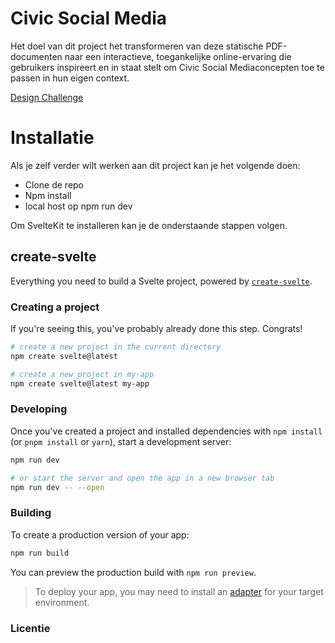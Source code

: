 # Civic Social Media 


Het doel van dit project het transformeren van deze statische PDF-documenten naar een interactieve, toegankelijke online-ervaring die gebruikers inspireert en in staat stelt om Civic Social Mediaconcepten toe te passen in hun eigen context.


[Design Challenge](https://github.com/fdnd-agency/chargingthecommons/wiki/Design-Challenge)


# Installatie

 Als je zelf verder wilt werken aan dit project kan je het volgende doen:

- Clone de repo
- Npm install
- local host op npm run dev

Om SvelteKit te installeren kan je de onderstaande stappen volgen.

## create-svelte

Everything you need to build a Svelte project, powered by [`create-svelte`](https://github.com/sveltejs/kit/tree/main/packages/create-svelte).

### Creating a project

If you're seeing this, you've probably already done this step. Congrats!

```bash
# create a new project in the current directory
npm create svelte@latest

# create a new project in my-app
npm create svelte@latest my-app
```

### Developing

Once you've created a project and installed dependencies with `npm install` (or `pnpm install` or `yarn`), start a development server:

```bash
npm run dev

# or start the server and open the app in a new browser tab
npm run dev -- --open
```

### Building

To create a production version of your app:

```bash
npm run build
```

You can preview the production build with `npm run preview`.

> To deploy your app, you may need to install an [adapter](https://kit.svelte.dev/docs/adapters) for your target environment.

### Licentie
